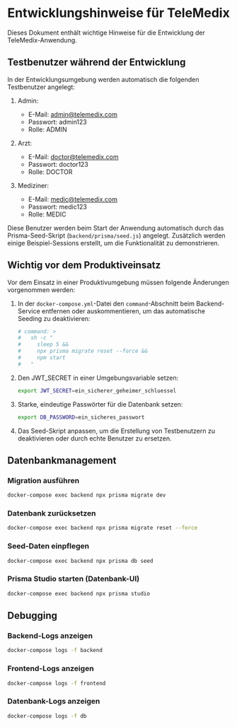 # Entwicklungshinweise für TeleMedix

Dieses Dokument enthält wichtige Hinweise für die Entwicklung der TeleMedix-Anwendung.

## Testbenutzer während der Entwicklung

In der Entwicklungsumgebung werden automatisch die folgenden Testbenutzer angelegt:

1. Admin:
   - E-Mail: admin@telemedix.com
   - Passwort: admin123
   - Rolle: ADMIN

2. Arzt:
   - E-Mail: doctor@telemedix.com
   - Passwort: doctor123
   - Rolle: DOCTOR

3. Mediziner:
   - E-Mail: medic@telemedix.com
   - Passwort: medic123
   - Rolle: MEDIC

Diese Benutzer werden beim Start der Anwendung automatisch durch das Prisma-Seed-Skript (`backend/prisma/seed.js`) angelegt. Zusätzlich werden einige Beispiel-Sessions erstellt, um die Funktionalität zu demonstrieren.

## Wichtig vor dem Produktiveinsatz

Vor dem Einsatz in einer Produktivumgebung müssen folgende Änderungen vorgenommen werden:

1. In der `docker-compose.yml`-Datei den `command`-Abschnitt beim Backend-Service entfernen oder auskommentieren, um das automatische Seeding zu deaktivieren:
   ```yaml
   # command: >
   #   sh -c "
   #     sleep 5 &&
   #     npx prisma migrate reset --force &&
   #     npm start
   #   "
   ```

2. Den JWT_SECRET in einer Umgebungsvariable setzen:
   ```bash
   export JWT_SECRET=ein_sicherer_geheimer_schluessel
   ```

3. Starke, eindeutige Passwörter für die Datenbank setzen:
   ```bash
   export DB_PASSWORD=ein_sicheres_passwort
   ```

4. Das Seed-Skript anpassen, um die Erstellung von Testbenutzern zu deaktivieren oder durch echte Benutzer zu ersetzen.

## Datenbankmanagement

### Migration ausführen
```bash
docker-compose exec backend npx prisma migrate dev
```

### Datenbank zurücksetzen
```bash
docker-compose exec backend npx prisma migrate reset --force
```

### Seed-Daten einpflegen
```bash
docker-compose exec backend npx prisma db seed
```

### Prisma Studio starten (Datenbank-UI)
```bash
docker-compose exec backend npx prisma studio
```

## Debugging

### Backend-Logs anzeigen
```bash
docker-compose logs -f backend
```

### Frontend-Logs anzeigen
```bash
docker-compose logs -f frontend
```

### Datenbank-Logs anzeigen
```bash
docker-compose logs -f db
``` 